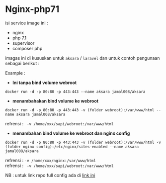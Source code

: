 # Nginx-php71
isi service image ini :
- nginx
- php 7.1
- supervisor
- composer php

imagas ini di kususkan untuk `aksara` / `laravel` dan untuk contoh pengunaan sebagai berikut : <br>

Example :
- **Ini tanpa bind volume webroot**
```
docker run -d -p 80:80 -p 443:443 --name aksara jamal008/aksara
```

- **menambahakan bind volume ke webroot**
```
docker run -d -p 80:80 -p 443:443 -v (folder webroot):/var/www/html --name aksara jamal008/aksara
```
refrensi : ` -v /home/xxx/sapi/webroot:/var/www/html`
- **menambahan bind volume ke webroot dan nginx config**
```
docker run -d -p 80:80 -p 443:443 -v (folder webroot):/var/www/html -v (folder nginx config):/etc/nginx/sites-enabled --name aksara jamal008/aksara
```
refrensi : `-v /home/xxx/nginx:/var/www/html` <br>
refrensi : ` -v /home/xxx/sapi/webroot:/var/www/html`

NB : untuk link repo full config ada di [link ini](https://gitlab.com/jamaluddin8157/nginx-php7.1)
